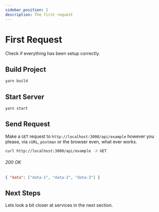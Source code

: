 ```yaml
---
sidebar_position: 2
description: The first request
---
```


# First Request

Check if everything has been setup correctly.

## Build Project

```bash
yarn build
```

## Start Server

```bash
yarn start
```

## Send Request

Make a `GET` request to `http://localhost:3000/api/example` however you please, via `cURL`, `postman` or the browser even, what ever works.

```bash
curl http://localhost:3000/api/example -X GET
```

###### 200 OK

```json
{ "data": ["data-1", "data-2", "data-3"] }
```

## Next Steps

Lets look a bit closer at services in the next section.

